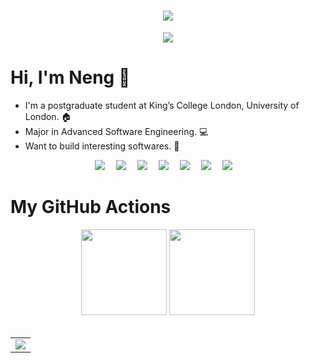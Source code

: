 <!-- 动态打字效果 -->
<h1 align="center">
  <a href="https://sunguoqi.com/">
    <img src="https://readme-typing-svg.herokuapp.com/?lines=console.log(%22Hello%2C%20World!%22);又是摸鱼的一天！&center=true&size=27">
  </a>
</h1>

<!-- 贪吃蛇代码贡献图 -->
<div align="center"><img src="https://cdn.jsdelivr.net/gh/sun0225SUN/sun0225SUN/contribution-snake/github-contribution-grid-snake.svg" /></div>

# Hi, I'm Neng 👋

- I'm a postgraduate student at King’s College London, University of London. 🏠
- Major in Advanced Software Engineering. 💻
- Want to build interesting softwares. :robot:

<!-- 个人资料徽标 -->
<div align="center">
  <a href="https://https://github.com/loststarsss/"><img src="https://img.shields.io/badge/website-%E4%B8%AA%E4%BA%BA%E7%BD%91%E7%AB%99-blue"></a>&emsp;
  <a href="https://twitter.com/EdgarQian888"><img src="https://img.shields.io/badge/twitter-%E6%8E%A8%E7%89%B9-blue"></a>&emsp;
  <a href="https://www.facebook.com/profile.php?id=100013052897587"><img src="https://img.shields.io/badge/facebook-%E8%84%B8%E4%B9%A6-003472"></a>&emsp;
  <a href="https://www.youtube.com/channel/UCPkDTQiOFQRy6rPJVjtQFrA"><img src="https://img.shields.io/badge/youtube-%E6%B2%B9%E7%AE%A1-c32136"></a>&emsp;
  <a href="https://blog.csdn.net/weixin_42318888"><img src="https://img.shields.io/badge/CSDN-%E5%8D%9A%E5%AE%A2-c32136"></a>&emsp;
  <a href="https://space.bilibili.com/14430011"><img src="https://img.shields.io/badge/bilibili-B%E7%AB%99-ff69b4"></a>&emsp;
  <a href="https://www.zhihu.com/people/loststarsss"><img src="https://img.shields.io/badge/zhihu-%E7%9F%A5%E4%B9%8E-blue"></a>&emsp;
 </div>

# My GitHub Actions

<!-- 基础数据统计 -->
<div align="center">
  <img height="137px" src="https://github-readme-stats.vercel.app/api?username=loststarsss&hide_title=true&hide_border=true&show_icons=trueline_height=21&text_color=000&icon_color=000&bg_color=0,ea6161,ffc64d,fffc4d,52fa5a&theme=dark" />
  <img height="137px" src="https://github-readme-stats.vercel.app/api/top-langs/?username=loststarsss&hide_title=true&hide_border=true&layout=compact&langs_count=6&text_color=000&icon_color=fff&bg_color=0,52fa5a,4dfcff,c64dff&theme=dark" />
</div>
<br>

<!-- GitHub Activity Graph -->
<table align="center">
  <tr>
    <td colspan="2">
      <img src="https://activity-graph.herokuapp.com/graph?username=loststarsss&theme=xcode&bg_color=FF000000&hide_border=true" />
    </td>
  </tr>
</table>
